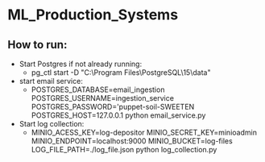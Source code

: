 # ML_Production_Systems

## How to run:
- Start Postgres if not already running:
  - pg_ctl start -D "C:\Program Files\PostgreSQL\15\data"
- start email service:
  - POSTGRES_DATABASE=email_ingestion POSTGRES_USERNAME=ingestion_service POSTGRES_PASSWORD='puppet-soil-SWEETEN POSTGRES_HOST=127.0.0.1 python email_service.py
- Start log collection:
  - MINIO_ACESS_KEY=log-depositor MINIO_SECRET_KEY=minioadmin MINIO_ENDPOINT=localhost:9000 MINIO_BUCKET=log-files LOG_FILE_PATH=./log_file.json python log_collection.py
